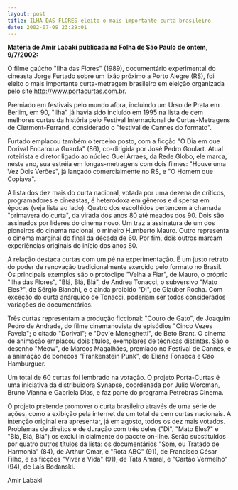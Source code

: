 ```yaml
---
layout: post
title: ILHA DAS FLORES eleito o mais importante curta brasileiro
date: 2002-07-09 23:29:01
---
```

**Matéria de Amir Labaki publicada na Folha de São Paulo de ontem, 9/7/2002:**

O filme gaúcho "Ilha das Flores" (1989), documentário experimental do cineasta Jorge Furtado sobre um lixão próximo a Porto Alegre (RS), foi eleito o mais importante curta-metragem brasileiro em eleição organizada pelo site http://www.portacurtas.com.br.

Premiado em festivais pelo mundo afora, incluindo um Urso de Prata em Berlim, em 90, "Ilha" já havia sido incluído em 1995 na lista de cem melhores curtas da história pelo Festival Internacional de Curtas-Metragens de Clermont-Ferrand, considerado o "festival de Cannes do formato".

Furtado emplacou também o terceiro posto, com a ficção "O Dia em que Dorival Encarou a Guarda" (86), co-dirigida por José Pedro Goulart. Atual roteirista e diretor ligado ao núcleo Guel Arraes, da Rede Globo, ele marca, neste ano, sua estréia em longas-metragens com dois filmes: "Houve uma Vez Dois Verões", já lançado comercialmente no RS, e "O Homem que Copiava".

A lista dos dez mais do curta nacional, votada por uma dezena de críticos, programadores e cineastas, é heterodoxa em gêneros e dispersa em épocas (veja lista ao lado). Quatro dos escolhidos pertencem à chamada "primavera do curta", da virada dos anos 80 até meados dos 90. Dois são assinados por líderes do cinema novo. Um traz a assinatura de um dos pioneiros do cinema nacional, o mineiro Humberto Mauro. Outro representa o cinema marginal do final da década de 60. Por fim, dois outros marcam experiências originais do início dos anos 80.

A relação destaca curtas com um pé na experimentação. É um justo retrato do poder de renovação tradicionalmente exercido pelo formato no Brasil. Os principais exemplos são o protoclipe "Velha a Fiar", de Mauro, o próprio "Ilha das Flores", "Blá, Blá, Blá", de Andrea Tonacci, o subversivo "Mato Eles?", de Sérgio Bianchi, e o ainda proibido "Di", de Glauber Rocha. Com exceção do curta anárquico de Tonacci, poderiam ser todos considerados variações de documentários.

Três curtas representam a produção ficcional: "Couro de Gato", de Joaquim Pedro de Andrade, do filme cinemanovista de episódios "Cinco Vezes Favela"; o citado "Dorival"; e "Dov'e Meneghetti", de Beto Brant.
O cinema de animação emplacou dois títulos, exemplares de técnicas distintas. São o desenho "Meow", de Marcos Magalhães, premiado no Festival de Cannes, e a animação de bonecos "Frankenstein Punk", de Eliana Fonseca e Cao Hamburguer.

Um total de 60 curtas foi lembrado na votação. O projeto Porta-Curtas é uma iniciativa da distribuidora Synapse, coordenada por Julio Worcman, Bruno Vianna e Gabriela Dias, e faz parte do programa Petrobras Cinema.

O projeto pretende promover o curta brasileiro através de uma série de ações, como a exibição pela internet de um total de cem curtas nacionais. A intenção original era apresentar, já em agosto, todos os dez mais votados. Problemas de direitos e de duração com três deles ("Di", "Mato Eles?" e "Blá, Blá, Blá") os exclui inicialmente do pacote on-line. Serão substituídos por quatro outros títulos da lista: os documentários "Som, ou Tratado de Harmonia" (84), de Arthur Omar, e "Rota ABC" (91), de Francisco César Filho, e as ficções "Viver a Vida" (91), de Tata Amaral, e "Cartão Vermelho" (94), de Laís Bodanski.

A﻿mir Labaki